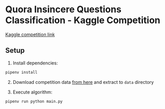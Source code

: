 # Quora Insincere Questions Classification - Kaggle Competition

[Kaggle competition link](https://www.kaggle.com/c/quora-insincere-questions-classification)

## Setup

1. Install dependencies:

```bash
pipenv install
```

2. Download competition data [from here](https://www.kaggle.com/c/quora-insincere-questions-classification/data) and extract to `data` directory

3. Execute algorithm:

```bash
pipenv run python main.py
```
